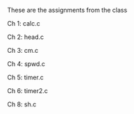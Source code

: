 These are the assignments from the class

Ch 1: calc.c

Ch 2: head.c

Ch 3: cm.c

Ch 4: spwd.c

Ch 5: timer.c

Ch 6: timer2.c

Ch 8: sh.c
